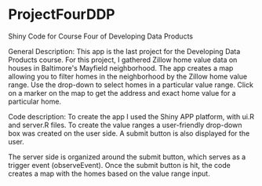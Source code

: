# ProjectFourDDP
Shiny Code for Course Four of Developing Data Products

General Description:
This app is the last project for the Developing Data Products course. For this project, I gathered Zillow home value data on houses in Baltimore's Mayfield neighborhood.
The app creates a map allowing you to filter homes in the neighborhood by the Zillow home value range.
Use the drop-down to select homes in a particular value range. Click on a marker on the map to get the address and exact home value for a particular home. 

Code description:
To create the app I used the Shiny APP platform, with ui.R and server.R files.
To create the value ranges a user-friendly drop-down box was created on the user side. A submit button is also displayed for the user.

The server side is organized around the submit button, which serves as a trigger event (observeEvent). Once the submit button is hit, the code creates a map with the homes based on the value range input.
